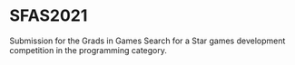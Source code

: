# SFAS2021
Submission for the Grads in Games Search for a Star games development competition in the programming category.
